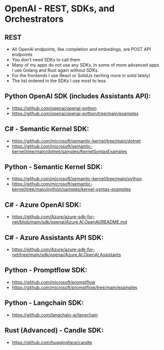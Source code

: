 # OpenAI - REST, SDKs, and Orchestrators

## REST

- All OpenAI endpoints, like completion and embedings, are POST API endpoints 
- You don't need SDKs to call them
- Many of my apps do not use any SDKs. In some of more advanced apps I use Golang and Rust again without SDKs.
- For the frontends I use React or SolidJs (writing more in solid lately)
- The list ordered in the SDKs I use most to less

## Python OpenAI SDK (includes Assistants API):

- https://github.com/openai/openai-python
- https://github.com/openai/openai-python/tree/main/examples

## C# - Semantic Kernel SDK:

- https://github.com/microsoft/semantic-kernel/tree/main/dotnet
- https://github.com/microsoft/semantic-kernel/tree/main/dotnet/samples/KernelSyntaxExamples

## Python - Semantic Kernel SDK:

- https://github.com/microsoft/semantic-kernel/tree/main/python
- https://github.com/microsoft/semantic-kernel/tree/main/python/samples/kernel-syntax-examples

## C# - Azure OpenAI SDK:

- https://github.com/Azure/azure-sdk-for-net/blob/main/sdk/openai/Azure.AI.OpenAI/README.md

## C# - Azure Assistants API SDK:

- https://github.com/Azure/azure-sdk-for-net/tree/main/sdk/openai/Azure.AI.OpenAI.Assistants

## Python - Promptflow SDK:

- https://github.com/microsoft/promptflow
- https://github.com/microsoft/promptflow/tree/main/examples

## Python - Langchain SDK:

- https://github.com/langchain-ai/langchain

## Rust (Advanced) - Candle SDK:

- https://github.com/huggingface/candle
